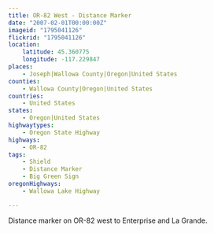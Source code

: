 ```yaml
---
title: OR-82 West - Distance Marker
date: "2007-02-01T00:00:00Z"
imageid: "1795041126"
flickrid: "1795041126"
location:
    latitude: 45.360775
    longitude: -117.229847
places:
    - Joseph|Wallowa County|Oregon|United States
counties:
    - Wallowa County|Oregon|United States
countries:
    - United States
states:
    - Oregon|United States
highwaytypes:
    - Oregon State Highway
highways:
    - OR-82
tags:
    - Shield
    - Distance Marker
    - Big Green Sign
oregonHighways:
    - Wallowa Lake Highway

---
```

Distance marker on OR-82 west to Enterprise and La Grande.